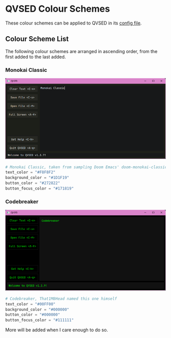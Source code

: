 # QVSED Colour Schemes

These colour schemes can be applied to QVSED in its [config file](README.md#configuration).

## Colour Scheme List

The following colour schemes are arranged in ascending order, from the first added to the last added.

### Monokai Classic

![QVSED v1.3.7 in Monokai Classic](colour-schemes/monokai-classic.png)

```python
# Monokai Classic, taken from sampling Doom Emacs' doom-monokai-classic theme
text_color = "#F8F8F2"
background_color = "#1D1F19"
button_color = "#272822"
button_focus_color = "#171819"
```

### Codebreaker

![QVSED v1.3.9 in Codebreaker](colour-schemes/codebreaker.png)

```python
# Codebreaker, That1M8Head named this one himself
text_color = "#00FF00"
background_color = "#000000"
button_color = "#000000"
button_focus_color = "#111111"
```

More will be added when I care enough to do so.
